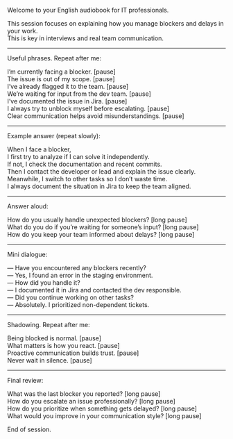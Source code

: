 Welcome to your English audiobook for IT professionals.

This session focuses on explaining how you manage blockers and delays in your work.  
This is key in interviews and real team communication.

---

Useful phrases. Repeat after me:

I’m currently facing a blocker. [pause]  
The issue is out of my scope. [pause]  
I’ve already flagged it to the team. [pause]  
We’re waiting for input from the dev team. [pause]  
I’ve documented the issue in Jira. [pause]  
I always try to unblock myself before escalating. [pause]  
Clear communication helps avoid misunderstandings. [pause]

---

Example answer (repeat slowly):

When I face a blocker,  
I first try to analyze if I can solve it independently.  
If not, I check the documentation and recent commits.  
Then I contact the developer or lead and explain the issue clearly.  
Meanwhile, I switch to other tasks so I don’t waste time.  
I always document the situation in Jira to keep the team aligned.

---

Answer aloud:

How do you usually handle unexpected blockers? [long pause]  
What do you do if you’re waiting for someone’s input? [long pause]  
How do you keep your team informed about delays? [long pause]

---

Mini dialogue:

— Have you encountered any blockers recently?  
— Yes, I found an error in the staging environment.  
— How did you handle it?  
— I documented it in Jira and contacted the dev responsible.  
— Did you continue working on other tasks?  
— Absolutely. I prioritized non-dependent tickets.

---

Shadowing. Repeat after me:

Being blocked is normal. [pause]  
What matters is how you react. [pause]  
Proactive communication builds trust. [pause]  
Never wait in silence. [pause]

---

Final review:

What was the last blocker you reported? [long pause]  
How do you escalate an issue professionally? [long pause]  
How do you prioritize when something gets delayed? [long pause]  
What would you improve in your communication style? [long pause]

End of session.
